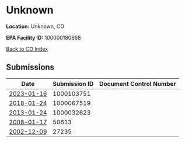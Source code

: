 # Unknown

**Location:** Unknown, CO

**EPA Facility ID:** 100000180868

[Back to CO Index](../../index.md)

## Submissions

| Date | Submission ID | Document Control Number |
|------|--------------|-------------------------|
| [2023-01-16](submissions/1000103751.md) | 1000103751 |  |
| [2018-01-24](submissions/1000067519.md) | 1000067519 |  |
| [2013-01-24](submissions/1000032623.md) | 1000032623 |  |
| [2008-01-17](submissions/50613.md) | 50613 |  |
| [2002-12-09](submissions/27235.md) | 27235 |  |

